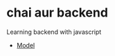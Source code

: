 # chai aur backend 

Learning backend with javascript
- [Model](https://app.eraser.io/workspace/pGIPDs1HHDncewUFgONg?origin=share)